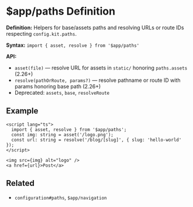 # $app/paths Definition

**Definition:** Helpers for base/assets paths and resolving URLs or
route IDs respecting `config.kit.paths`.

**Syntax:** `import { asset, resolve } from '$app/paths'`

**API:**

- `asset(file)` — resolve URL for assets in `static/` honoring
  `paths.assets` (2.26+)
- `resolve(pathOrRoute, params?)` — resolve pathname or route ID with
  params honoring base path (2.26+)
- Deprecated: `assets`, `base`, `resolveRoute`

## Example

```svelte
<script lang="ts">
  import { asset, resolve } from '$app/paths';
  const img: string = asset('/logo.png');
  const url: string = resolve('/blog/[slug]', { slug: 'hello-world' });
</script>

<img src={img} alt="logo" />
<a href={url}>Post</a>
```

## Related

- `configuration#paths`, `$app/navigation`
